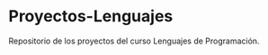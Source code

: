 Proyectos-Lenguajes
===================

Repositorio de los proyectos del curso Lenguajes de Programación.
